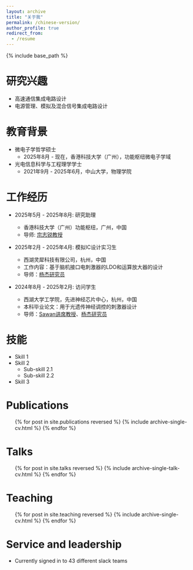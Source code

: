 ```yaml
---
layout: archive
title: "关于我"
permalink: /chinese-version/
author_profile: true
redirect_from:
  - /resume
---
```


{% include base_path %}

研究兴趣
======
* 高速通信集成电路设计
* 电源管理、模拟及混合信号集成电路设计

教育背景
======
* 微电子学哲学硕士
  * 2025年8月 - 现在，香港科技大学（广州），功能枢纽微电子学域
* 光电信息科学与工程理学学士
  * 2021年9月 - 2025年6月，中山大学，物理学院

工作经历
======
* 2025年5月 - 2025年8月: 研究助理
  * 香港科技大学（广州）功能枢纽，广州，中国
  * 导师: [宗志锐教授](https://facultyprofiles.hkust-gz.edu.cn/faculty-personal-page/ZONG-Zhirui/zong)

* 2025年2月 - 2025年4月: 模拟IC设计实习生
  * 西湖灵犀科技有限公司，杭州，中国
  * 工作内容：基于脑机接口电刺激器的LDO和运算放大器的设计
  * 导师：[杨杰研究员](https://yangjie.ac.cn/)

* 2024年8月 - 2025年2月: 访问学生
  * 西湖大学工学院，先进神经芯片中心，杭州，中国
  * 本科毕业论文：用于光遗传神经调控的刺激器设计
  * 导师：[Sawan讲席教授](https://mohamadsawan.org/)、[杨杰研究员](https://yangjie.ac.cn/)
  
技能
======
* Skill 1
* Skill 2
  * Sub-skill 2.1
  * Sub-skill 2.2
* Skill 3

Publications
======
  <ul>{% for post in site.publications reversed %}
    {% include archive-single-cv.html %}
  {% endfor %}</ul>
  
Talks
======
  <ul>{% for post in site.talks reversed %}
    {% include archive-single-talk-cv.html  %}
  {% endfor %}</ul>
  
Teaching
======
  <ul>{% for post in site.teaching reversed %}
    {% include archive-single-cv.html %}
  {% endfor %}</ul>
  
Service and leadership
======
* Currently signed in to 43 different slack teams
